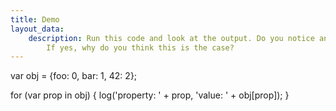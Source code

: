 ```yaml
---
title: Demo
layout_data:
    description: Run this code and look at the output. Do you notice anything unexpected?
        If yes, why do you think this is the case?
---
```


var obj = {foo: 0, bar: 1, 42: 2};

for (var prop in obj) {
log('property: ' + prop, 'value: ' + obj[prop]);
}
